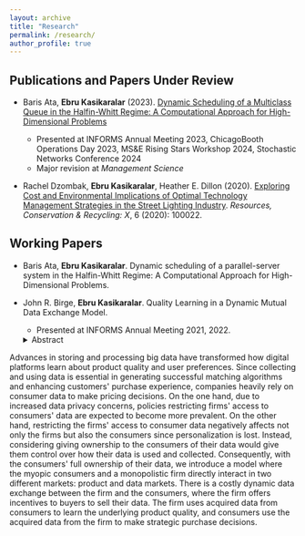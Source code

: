 ```yaml
---
layout: archive
title: "Research"
permalink: /research/
author_profile: true
---
```



## Publications and Papers Under Review
* Baris Ata, **Ebru Kasikaralar** (2023). [Dynamic Scheduling of a Multiclass Queue in the Halfin-Whitt Regime: A Computational Approach for High-Dimensional Problems](https://arxiv.org/abs/2311.18128)
  * Presented at INFORMS Annual Meeting 2023, ChicagoBooth Operations Day 2023, MS&E Rising Stars Workshop 2024, Stochastic Networks Conference 2024
  * Major revision at _Management Science_
  
* Rachel Dzombak, **Ebru Kasikaralar**, Heather E. Dillon (2020). [Exploring Cost and Environmental Implications of Optimal Technology Management Strategies in the Street Lighting Industry](https://www.sciencedirect.com/science/article/pii/S2590289X19300192). _Resources, Conservation & Recycling: X_, 6 (2020): 100022.

## Working Papers
* Baris Ata, **Ebru Kasikaralar**. Dynamic scheduling of a parallel-server system in the Halfin-Whitt Regime: A Computational Approach for High-Dimensional Problems.
  
* John R. Birge, **Ebru Kasikaralar**. Quality Learning in a Dynamic Mutual Data Exchange Model.
   * Presented at INFORMS Annual Meeting 2021, 2022.
   <details><summary>Abstract</summary>   
Advances in storing and processing big data have transformed how digital platforms learn about product quality and user preferences. Since collecting and using data is essential in generating successful matching algorithms and enhancing customers' purchase experience, companies heavily rely on consumer data to make pricing decisions. On the one hand, due to increased data privacy concerns, policies restricting firms' access to consumers' data are expected to become more prevalent. On the other hand, restricting the firms' access to consumer data negatively affects not only the firms but also the consumers since personalization is lost. Instead, considering giving ownership to the consumers of their data would give them control over how their data is used and collected. Consequently, with the consumers' full ownership of their data, we introduce a model where the myopic consumers and a monopolistic firm directly interact in two different markets: product and data markets. There is a costly dynamic data exchange between the firm and the consumers, where the firm offers incentives to buyers to sell their data. The firm uses acquired data from consumers to learn the underlying product quality, and consumers use the acquired data from the firm to make strategic purchase decisions.
   </details>
   

